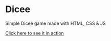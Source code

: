 # Dicee

Simple Dicee game made with HTML, CSS & JS

[Click here to see it in action](https://kavyabhatnagar21.github.io/Dicee/)
